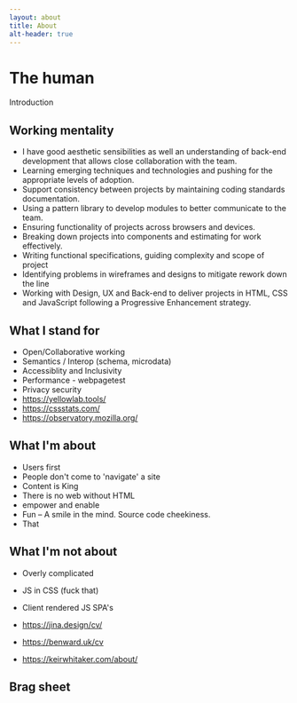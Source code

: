 ```yaml
---
layout: about
title: About
alt-header: true
---
```

# The human

Introduction

## Working mentality

* I have good aesthetic sensibilities as well an understanding of back-end development that allows close collaboration with the team.
* Learning emerging techniques and technologies and pushing for the appropriate levels of adoption.
* Support consistency between projects by maintaining coding standards documentation.
* Using a pattern library to develop modules to better communicate to the team.
* Ensuring functionality of projects across browsers and devices.
* Breaking down projects into components and estimating for work effectively.
* Writing functional specifications, guiding complexity and scope of project
* Identifying problems in wireframes and designs to mitigate rework down the line
* Working with Design, UX and Back-end to deliver projects in HTML, CSS and JavaScript following a Progressive Enhancement strategy.

## What I stand for

* Open/Collaborative working
* Semantics / Interop (schema, microdata)  
* Accessiblity and Inclusivity
* Performance - webpagetest
* Privacy security
* https://yellowlab.tools/
* https://cssstats.com/
* https://observatory.mozilla.org/

## What I'm about

* Users first
* People don't come to 'navigate' a site
* Content is King
* There is no web without HTML
* empower and enable
* Fun – A smile in the mind. Source code cheekiness.
* That

## What I'm not about

* Overly complicated
* JS in CSS (fuck that)
* Client rendered JS SPA's

* https://jina.design/cv/
* https://benward.uk/cv
* https://keirwhitaker.com/about/

## Brag sheet